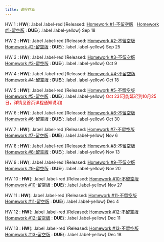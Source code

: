 ```yaml
---
title: 课程作业
---
```


HW 1
:  **HW**{: .label .label-red }Released: [Homework #1-不留空版](https://basics.sjtu.edu.cn/~yangqizhe/pdf/dm2024w/homework/DM-hw1-noblank.pdf) &nbsp; [Homework #1-留空版](https://basics.sjtu.edu.cn/~yangqizhe/pdf/dm2024w/homework/DM-hw1-blank.pdf)
:  **DUE**{: .label .label-yellow} Sep 18

HW 2
:  **HW**{: .label .label-red }Released: [Homework #2-不留空版](https://basics.sjtu.edu.cn/~yangqizhe/pdf/dm2024w/homework/DM-hw2-noblank.pdf) &nbsp; [Homework #2-留空版](https://basics.sjtu.edu.cn/~yangqizhe/pdf/dm2024w/homework/DM-hw2-blank.pdf)
:  **DUE**{: .label .label-yellow} Sep 25

HW 3
:  **HW**{: .label .label-red }Released: [Homework #3-不留空版](https://basics.sjtu.edu.cn/~yangqizhe/pdf/dm2024w/homework/DM-hw3-noblank.pdf) &nbsp; [Homework #3-留空版](https://basics.sjtu.edu.cn/~yangqizhe/pdf/dm2024w/homework/DM-hw3-blank.pdf)
:  **DUE**{: .label .label-yellow} Oct 9

HW 4
:  **HW**{: .label .label-red }Released: [Homework #4-不留空版](https://basics.sjtu.edu.cn/~yangqizhe/pdf/dm2024w/homework/DM-hw4-noblank.pdf) &nbsp; [Homework #4-留空版](https://basics.sjtu.edu.cn/~yangqizhe/pdf/dm2024w/homework/DM-hw4-blank.pdf)
:  **DUE**{: .label .label-yellow} Oct 18

HW 5
:  **HW**{: .label .label-red }Released: [Homework #5-不留空版](https://basics.sjtu.edu.cn/~yangqizhe/pdf/dm2024w/homework/DM-hw5-noblank.pdf) &nbsp; [Homework #5-留空版](https://basics.sjtu.edu.cn/~yangqizhe/pdf/dm2024w/homework/DM-hw5-blank.pdf)
:  **DUE**{: .label .label-yellow} <font color="#dd0000">Oct 23(可能延迟到10月25日，详情见首页课程通知说明)</font>

HW 6
:  **HW**{: .label .label-red }Released: [Homework #6-不留空版](https://basics.sjtu.edu.cn/~yangqizhe/pdf/dm2024w/homework/DM-hw6-noblank.pdf) &nbsp; [Homework #6-留空版](https://basics.sjtu.edu.cn/~yangqizhe/pdf/dm2024w/homework/DM-hw6-blank.pdf)
:  **DUE**{: .label .label-yellow} Oct 30

HW 7
:  **HW**{: .label .label-red }Released: [Homework #7-不留空版](https://basics.sjtu.edu.cn/~yangqizhe/pdf/dm2024w/homework/DM-hw7-noblank.pdf) &nbsp; [Homework #7-留空版](https://basics.sjtu.edu.cn/~yangqizhe/pdf/dm2024w/homework/DM-hw7-blank.pdf)
:  **DUE**{: .label .label-yellow} Nov 6

HW 8
:  **HW**{: .label .label-red }Released: [Homework #8-不留空版](https://basics.sjtu.edu.cn/~yangqizhe/pdf/dm2024w/homework/DM-hw8-noblank.pdf) &nbsp; [Homework #8-留空版](https://basics.sjtu.edu.cn/~yangqizhe/pdf/dm2024w/homework/DM-hw8-blank.pdf)
:  **DUE**{: .label .label-yellow} Nov 13

HW 9
:  **HW**{: .label .label-red }Released: [Homework #9-不留空版](https://basics.sjtu.edu.cn/~yangqizhe/pdf/dm2024w/homework/DM-hw9-noblank.pdf) &nbsp; [Homework #9-留空版](https://basics.sjtu.edu.cn/~yangqizhe/pdf/dm2024w/homework/DM-hw9-blank.pdf)
:  **DUE**{: .label .label-yellow} Nov 20

HW 10
:  **HW**{: .label .label-red }Released: [Homework #10-不留空版](https://basics.sjtu.edu.cn/~yangqizhe/pdf/dm2024w/homework/DM-hw10-noblank.pdf) &nbsp; [Homework #10-留空版](https://basics.sjtu.edu.cn/~yangqizhe/pdf/dm2024w/homework/DM-hw10-blank.pdf)
:  **DUE**{: .label .label-yellow} Nov 27

HW 11
:  **HW**{: .label .label-red }Released: [Homework #11-不留空版](https://basics.sjtu.edu.cn/~yangqizhe/pdf/dm2024w/homework/DM-hw11-noblank.pdf) &nbsp; [Homework #11-留空版](https://basics.sjtu.edu.cn/~yangqizhe/pdf/dm2024w/homework/DM-hw11-blank.pdf)
:  **DUE**{: .label .label-yellow} Dec 4

HW 12
:  **HW**{: .label .label-red }Released: [Homework #12-不留空版](https://basics.sjtu.edu.cn/~yangqizhe/pdf/dm2024w/homework/DM-hw12-noblank.pdf) &nbsp; [Homework #12-留空版](https://basics.sjtu.edu.cn/~yangqizhe/pdf/dm2024w/homework/DM-hw12-blank.pdf)
:  **DUE**{: .label .label-yellow} Dec 11

HW 13
:  **HW**{: .label .label-red }Released: [Homework #13-不留空版](https://basics.sjtu.edu.cn/~yangqizhe/pdf/dm2024w/homework/DM-hw13-noblank.pdf) &nbsp; [Homework #13-留空版](https://basics.sjtu.edu.cn/~yangqizhe/pdf/dm2024w/homework/DM-hw13-blank.pdf)
:  **DUE**{: .label .label-yellow} Dec 18